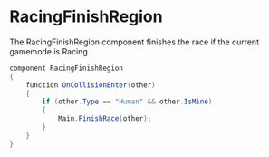 # RacingFinishRegion

The RacingFinishRegion component finishes the race if the current gamemode is Racing.

```csharp
component RacingFinishRegion
{
    function OnCollisionEnter(other)
    {
        if (other.Type == "Human" && other.IsMine)
        {
            Main.FinishRace(other);
        }
    }
}
```

